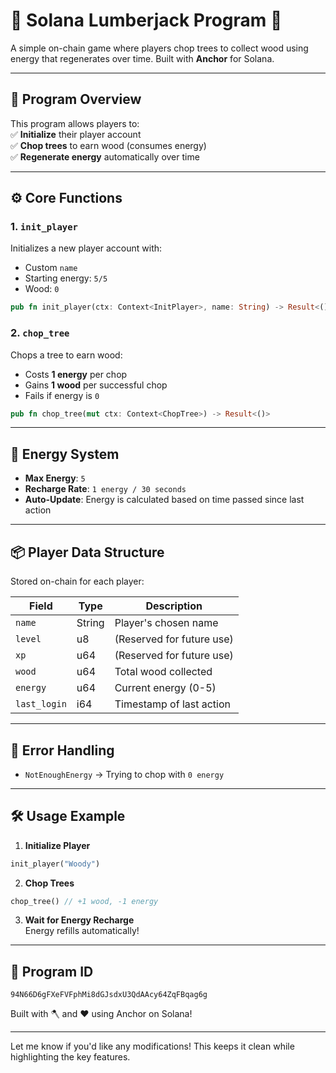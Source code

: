 # 🌲 Solana Lumberjack Program 🌲  

A simple on-chain game where players chop trees to collect wood using energy that regenerates over time. Built with **Anchor** for Solana.  

---

## 📜 Program Overview  

This program allows players to:  
✅ **Initialize** their player account  
✅ **Chop trees** to earn wood (consumes energy)  
✅ **Regenerate energy** automatically over time  

---

## ⚙️ Core Functions  

### 1. `init_player`  
Initializes a new player account with:  
- Custom `name`  
- Starting energy: `5/5`  
- Wood: `0`  

```rust  
pub fn init_player(ctx: Context<InitPlayer>, name: String) -> Result<()>  
```  

### 2. `chop_tree`  
Chops a tree to earn wood:  
- Costs **1 energy** per chop  
- Gains **1 wood** per successful chop  
- Fails if energy is `0`  

```rust  
pub fn chop_tree(mut ctx: Context<ChopTree>) -> Result<()>  
```  

---

## 🔋 Energy System  
- **Max Energy**: `5`  
- **Recharge Rate**: `1 energy / 30 seconds`  
- **Auto-Update**: Energy is calculated based on time passed since last action  

---

## 📦 Player Data Structure  
Stored on-chain for each player:  

| Field         | Type   | Description                     |  
|---------------|--------|---------------------------------|  
| `name`        | String | Player's chosen name           |  
| `level`       | u8     | (Reserved for future use)      |  
| `xp`          | u64    | (Reserved for future use)      |  
| `wood`        | u64    | Total wood collected           |  
| `energy`      | u64    | Current energy (0-5)           |  
| `last_login`  | i64    | Timestamp of last action       |  

---

## 🚧 Error Handling  
- `NotEnoughEnergy` → Trying to chop with `0 energy`  

---

## 🛠️ Usage Example  

1. **Initialize Player**  
```rust  
init_player("Woody")  
```  

2. **Chop Trees**  
```rust  
chop_tree() // +1 wood, -1 energy  
```  

3. **Wait for Energy Recharge**  
Energy refills automatically!  

---

## 📍 Program ID  
```  
94N66D6gFXeFVFphMi8dGJsdxU3QdAAcy64ZqFBqag6g  
```  

Built with 🪓 and ❤️ using Anchor on Solana!  

--- 

Let me know if you'd like any modifications! This keeps it clean while highlighting the key features.
